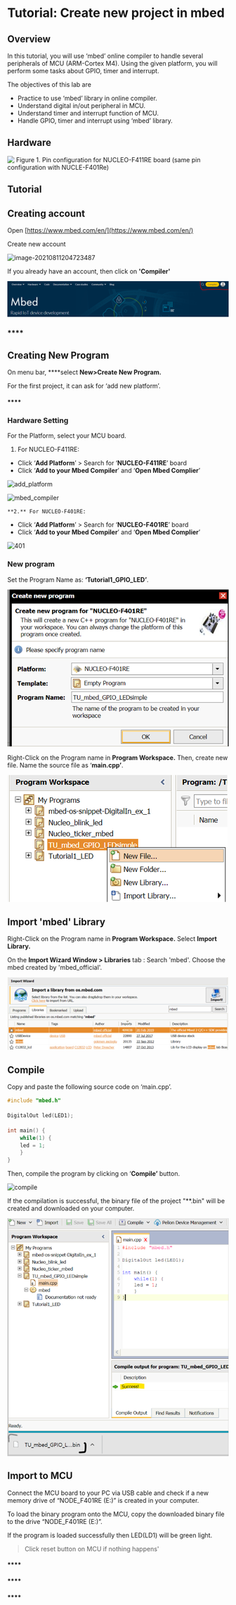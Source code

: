 # Tutorial: Create new project in mbed



## Overview

In this tutorial, you will use ‘mbed’ online compiler to handle several peripherals of MCU \(ARM-Cortex M4\). Using the given platform, you will perform some tasks about GPIO, timer and interrupt.

The objectives of this lab are

* Practice to use ‘mbed’ library in online compiler.
* Understand digital in/out peripheral in MCU.
* Understand timer and interrupt function of MCU.
* Handle GPIO, timer and interrupt using ‘mbed’ library.

## Hardware

![ &#x200B; Figure 1. Pin configuration for NUCLEO-F411RE board \(same pin configuration with NUCLE-F401Re\)](https://user-images.githubusercontent.com/79825525/129155781-83639c1d-bb1f-4cc9-b3d5-3a080426d382.jpg)



## Tutorial

## Creating account 

Open [https://www.mbed.com/en/](https://www.mbed.com/en/)

Create new account 



![image-20210811204723487](https://user-images.githubusercontent.com/79825525/129155672-82f51b2d-1bdd-4016-a4f6-3ffd60923ec9.png)

If you already have an account, then click on **'Compiler'**

![](../../.gitbook/assets/image%20%2817%29.png)

### \*\*\*\*

## **Creating New Program**

On menu bar, ****select  **New&gt;Create New Program.**

For the first project, it can ask for ‘add new platform’.

#### \*\*\*\*

### **Hardware Setting**

For the Platform, select your MCU board.  

1. For NUCLEO-F411RE:

* Click  ‘**Add Platform**’  &gt;  Search for ‘**NUCLEO-F411RE**’ board
*  Click ‘**Add to your Mbed Compiler**’ and ‘**Open Mbed Complier**’

![add\_platform](https://user-images.githubusercontent.com/79825525/129156475-64577741-2f1d-4a5d-9872-d7a27abe9b8e.png)

![mbed\_compiler](https://user-images.githubusercontent.com/79825525/129157119-ac6bd034-428c-4981-80be-7b7b0cbbcd9c.png)

    **2.** For NUCLEO-F401RE: 

* Click  ‘**Add Platform**’  &gt;  Search for ‘**NUCLEO-F401RE**’ board
* Click ‘**Add to your Mbed Compiler**’ and ‘**Open Mbed Complier**’

![401](https://user-images.githubusercontent.com/79825525/129155462-259c330a-493f-478f-a050-3acf474d7708.png)



### New program

Set  the Program Name as:  **‘Tutorial1\_GPIO\_LED’**. 

![](../../.gitbook/assets/image%20%282%29.png)

Right-Click on the Program name in **Program Workspace.**  Then, create new file.  Name the source file as ‘**main.cpp’**.

![](../../.gitbook/assets/image%20%2822%29.png)



## Import 'mbed' Library

Right-Click on the Program name in **Program Workspace.**   Select **Import Library.**

On the **Import Wizard Window &gt; Libraries** tab : Search 'mbed'. Choose the mbed created by 'mbed\_official'.

![](../../.gitbook/assets/image%20%2820%29.png)



## Compile

Copy and paste the following source code on ‘main.cpp’.

```cpp
#include "mbed.h"

DigitalOut led(LED1);

int main() {
    while(1) {
    led = 1;
    }
}
```

Then, compile the program by  clicking on ‘**Compile’** button.

![compile](https://user-images.githubusercontent.com/79825525/129156625-5a31b30a-51b4-4b34-b229-4c14fd642b29.png)

If the compilation is successful, the binary file of the project  "\*\*.bin" will be created and downloaded on your computer. 

![](../../.gitbook/assets/image%20%2821%29.png)

## Import to MCU

Connect the MCU board to your PC via USB cable and check if a new memory drive of “NODE\_F401RE \(E:\)” is created in your computer.

To load the binary program onto the MCU, copy the downloaded binary file to the drive “NODE\_F401RE \(E:\)”. 

If the program is loaded successfully then LED\(LD1\) will be green light. 

> Click reset button on MCU if nothing happens'

#### \*\*\*\*

#### \*\*\*\*

#### \*\*\*\*



